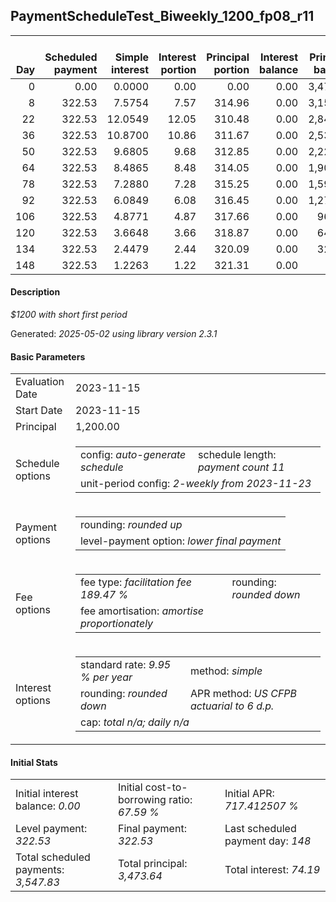 <h2>PaymentScheduleTest_Biweekly_1200_fp08_r11</h2>
<table>
    <thead style="vertical-align: bottom;">
        <th style="text-align: right;">Day</th>
        <th style="text-align: right;">Scheduled payment</th>
        <th style="text-align: right;">Simple interest</th>
        <th style="text-align: right;">Interest portion</th>
        <th style="text-align: right;">Principal portion</th>
        <th style="text-align: right;">Interest balance</th>
        <th style="text-align: right;">Principal balance</th>
        <th style="text-align: right;">Total simple interest</th>
        <th style="text-align: right;">Total interest</th>
        <th style="text-align: right;">Total principal</th>
    </thead>
    <tr style="text-align: right;">
        <td class="ci00">0</td>
        <td class="ci01" style="white-space: nowrap;">0.00</td>
        <td class="ci02">0.0000</td>
        <td class="ci03">0.00</td>
        <td class="ci04">0.00</td>
        <td class="ci05">0.00</td>
        <td class="ci06">3,473.64</td>
        <td class="ci07">0.0000</td>
        <td class="ci08">0.00</td>
        <td class="ci09">0.00</td>
    </tr>
    <tr style="text-align: right;">
        <td class="ci00">8</td>
        <td class="ci01" style="white-space: nowrap;">322.53</td>
        <td class="ci02">7.5754</td>
        <td class="ci03">7.57</td>
        <td class="ci04">314.96</td>
        <td class="ci05">0.00</td>
        <td class="ci06">3,158.68</td>
        <td class="ci07">7.5754</td>
        <td class="ci08">7.57</td>
        <td class="ci09">314.96</td>
    </tr>
    <tr style="text-align: right;">
        <td class="ci00">22</td>
        <td class="ci01" style="white-space: nowrap;">322.53</td>
        <td class="ci02">12.0549</td>
        <td class="ci03">12.05</td>
        <td class="ci04">310.48</td>
        <td class="ci05">0.00</td>
        <td class="ci06">2,848.20</td>
        <td class="ci07">19.6303</td>
        <td class="ci08">19.62</td>
        <td class="ci09">625.44</td>
    </tr>
    <tr style="text-align: right;">
        <td class="ci00">36</td>
        <td class="ci01" style="white-space: nowrap;">322.53</td>
        <td class="ci02">10.8700</td>
        <td class="ci03">10.86</td>
        <td class="ci04">311.67</td>
        <td class="ci05">0.00</td>
        <td class="ci06">2,536.53</td>
        <td class="ci07">30.5003</td>
        <td class="ci08">30.48</td>
        <td class="ci09">937.11</td>
    </tr>
    <tr style="text-align: right;">
        <td class="ci00">50</td>
        <td class="ci01" style="white-space: nowrap;">322.53</td>
        <td class="ci02">9.6805</td>
        <td class="ci03">9.68</td>
        <td class="ci04">312.85</td>
        <td class="ci05">0.00</td>
        <td class="ci06">2,223.68</td>
        <td class="ci07">40.1808</td>
        <td class="ci08">40.16</td>
        <td class="ci09">1,249.96</td>
    </tr>
    <tr style="text-align: right;">
        <td class="ci00">64</td>
        <td class="ci01" style="white-space: nowrap;">322.53</td>
        <td class="ci02">8.4865</td>
        <td class="ci03">8.48</td>
        <td class="ci04">314.05</td>
        <td class="ci05">0.00</td>
        <td class="ci06">1,909.63</td>
        <td class="ci07">48.6673</td>
        <td class="ci08">48.64</td>
        <td class="ci09">1,564.01</td>
    </tr>
    <tr style="text-align: right;">
        <td class="ci00">78</td>
        <td class="ci01" style="white-space: nowrap;">322.53</td>
        <td class="ci02">7.2880</td>
        <td class="ci03">7.28</td>
        <td class="ci04">315.25</td>
        <td class="ci05">0.00</td>
        <td class="ci06">1,594.38</td>
        <td class="ci07">55.9553</td>
        <td class="ci08">55.92</td>
        <td class="ci09">1,879.26</td>
    </tr>
    <tr style="text-align: right;">
        <td class="ci00">92</td>
        <td class="ci01" style="white-space: nowrap;">322.53</td>
        <td class="ci02">6.0849</td>
        <td class="ci03">6.08</td>
        <td class="ci04">316.45</td>
        <td class="ci05">0.00</td>
        <td class="ci06">1,277.93</td>
        <td class="ci07">62.0402</td>
        <td class="ci08">62.00</td>
        <td class="ci09">2,195.71</td>
    </tr>
    <tr style="text-align: right;">
        <td class="ci00">106</td>
        <td class="ci01" style="white-space: nowrap;">322.53</td>
        <td class="ci02">4.8771</td>
        <td class="ci03">4.87</td>
        <td class="ci04">317.66</td>
        <td class="ci05">0.00</td>
        <td class="ci06">960.27</td>
        <td class="ci07">66.9173</td>
        <td class="ci08">66.87</td>
        <td class="ci09">2,513.37</td>
    </tr>
    <tr style="text-align: right;">
        <td class="ci00">120</td>
        <td class="ci01" style="white-space: nowrap;">322.53</td>
        <td class="ci02">3.6648</td>
        <td class="ci03">3.66</td>
        <td class="ci04">318.87</td>
        <td class="ci05">0.00</td>
        <td class="ci06">641.40</td>
        <td class="ci07">70.5821</td>
        <td class="ci08">70.53</td>
        <td class="ci09">2,832.24</td>
    </tr>
    <tr style="text-align: right;">
        <td class="ci00">134</td>
        <td class="ci01" style="white-space: nowrap;">322.53</td>
        <td class="ci02">2.4479</td>
        <td class="ci03">2.44</td>
        <td class="ci04">320.09</td>
        <td class="ci05">0.00</td>
        <td class="ci06">321.31</td>
        <td class="ci07">73.0300</td>
        <td class="ci08">72.97</td>
        <td class="ci09">3,152.33</td>
    </tr>
    <tr style="text-align: right;">
        <td class="ci00">148</td>
        <td class="ci01" style="white-space: nowrap;">322.53</td>
        <td class="ci02">1.2263</td>
        <td class="ci03">1.22</td>
        <td class="ci04">321.31</td>
        <td class="ci05">0.00</td>
        <td class="ci06">0.00</td>
        <td class="ci07">74.2562</td>
        <td class="ci08">74.19</td>
        <td class="ci09">3,473.64</td>
    </tr>
</table>
<h4>Description</h4>
<p><i>$1200 with short first period</i></p>
<p>Generated: <i>2025-05-02 using library version 2.3.1</i></p>
<h4>Basic Parameters</h4>
<table>
    <tr>
        <td>Evaluation Date</td>
        <td>2023-11-15</td>
    </tr>
    <tr>
        <td>Start Date</td>
        <td>2023-11-15</td>
    </tr>
    <tr>
        <td>Principal</td>
        <td>1,200.00</td>
    </tr>
    <tr>
        <td>Schedule options</td>
        <td>
            <table>
                <tr>
                    <td>config: <i>auto-generate schedule</i></td>
                    <td>schedule length: <i><i>payment count</i> 11</i></td>
                </tr>
                <tr>
                    <td colspan="2" style="white-space: nowrap;">unit-period config: <i>2-weekly from 2023-11-23</i></td>
                </tr>
            </table>
        </td>
    </tr>
    <tr>
        <td>Payment options</td>
        <td>
            <table>
                <tr>
                    <td>rounding: <i>rounded up</i></td>
                </tr>
                <tr>
                    <td>level-payment option: <i>lower&nbsp;final&nbsp;payment</i></td>
                </tr>
            </table>
        </td>
    </tr>
    <tr>
        <td>Fee options</td>
        <td>
            <table>
                <tr>
                    <td>fee type: <i><i>facilitation fee</i> 189.47 %</i></td>
                    <td>rounding: <i>rounded down</i></td>
                </tr>
                <tr>
                    <td>fee amortisation: <i>amortise proportionately</i></td>
                </tr>
            </table>
        </td>
    </tr>
    <tr>
        <td>Interest options</td>
        <td>
            <table>
                <tr>
                    <td>standard rate: <i>9.95 % per year</i></td>
                    <td>method: <i>simple</i></td>
                </tr>
                <tr>
                    <td>rounding: <i>rounded down</i></td>
                    <td>APR method: <i>US CFPB actuarial to 6 d.p.</i></td>
                </tr>
                <tr>
                    <td colspan="2">cap: <i>total <i>n/a</i>; daily <i>n/a</i></td>
                </tr>
            </table>
        </td>
    </tr>
</table>
<h4>Initial Stats</h4>
<table>
    <tr>
        <td>Initial interest balance: <i>0.00</i></td>
        <td>Initial cost-to-borrowing ratio: <i>67.59 %</i></td>
        <td>Initial APR: <i>717.412507 %</i></td>
    </tr>
    <tr>
        <td>Level payment: <i>322.53</i></td>
        <td>Final payment: <i>322.53</i></td>
        <td>Last scheduled payment day: <i>148</i></td>
    </tr>
    <tr>
        <td>Total scheduled payments: <i>3,547.83</i></td>
        <td>Total principal: <i>3,473.64</i></td>
        <td>Total interest: <i>74.19</i></td>
    </tr>
</table>
